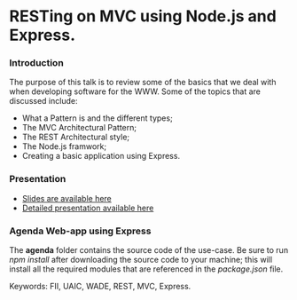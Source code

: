 RESTing on MVC using Node.js and Express.
=====

### Introduction
The purpose of this talk is to review some of the basics that we deal with when developing software for the WWW.
Some of the topics that are discussed include:

* What a Pattern is and the different types;
* The MVC Architectural Pattern;
* The REST Architectural style;
* The Node.js framwork;
* Creating a basic application using Express.

### Presentation
* [Slides are available here](https://github.com/danielamariei/talks/blob/master/rest-mvc-express/resting-on-mvc-using-nodejs-and-express.pdf)
* [Detailed presentation available here](https://github.com/danielamariei/talks/blob/master/rest-mvc-express/resting-on-mvc-using-nodejs-and-express-detailed.pdf)

### Agenda Web-app using Express

The **agenda** folder contains the source code of the use-case. Be sure to run *npm install* after downloading the source code to your machine; this will install all the required modules that are referenced in the *package.json* file.

Keywords: FII, UAIC, WADE, REST, MVC, Express.
